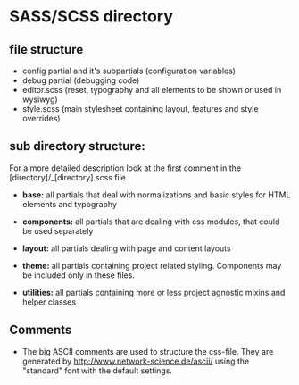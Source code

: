 # SASS/SCSS directory

## file structure

* config partial and it's subpartials (configuration variables)
* debug partial (debugging code)
* editor.scss (reset, typography and all elements to be shown or used in wysiwyg)
* style.scss (main stylesheet containing layout, features and style overrides)

## sub directory structure:
For a more detailed description look at the first comment in the [directory]/_[directory].scss file.

* **base:** all partials that deal with normalizations and basic styles for HTML elements and typography

* **components:** all partials that are dealing with css modules, that could be used separately

* **layout:** all partials dealing with page and content layouts

* **theme:** all partials containing project related styling. Components may be included only in these files.

* **utilities:** all partials containing more or less project agnostic mixins and helper classes



## Comments
* The big ASCII comments are used to structure the css-file. They are generated by http://www.network-science.de/ascii/ using the "standard" font with the default settings.

